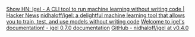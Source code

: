 
[Show HN: Igel - A CLI tool to run machine learning without writing code | Hacker News](https://news.ycombinator.com/item?id=24671525)
[nidhaloff/igel: a delightful machine learning tool that allows you to train, test, and use models without writing code](https://github.com/nidhaloff/igel)
[Welcome to igel's documentation! - igel 0.7.0 documentation](https://igel.readthedocs.io/en/latest/)
[GitHub - nidhaloff/igel at v0.4.0](https://github.com/nidhaloff/igel/tree/v0.4.0)
